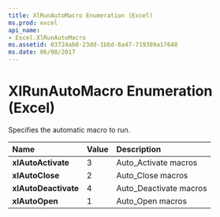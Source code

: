 ```yaml
---
title: XlRunAutoMacro Enumeration (Excel)
ms.prod: excel
api_name:
- Excel.XlRunAutoMacro
ms.assetid: 03724ab8-23dd-1bbd-6a47-719309a17648
ms.date: 06/08/2017
---
```



# XlRunAutoMacro Enumeration (Excel)

Specifies the automatic macro to run.



|**Name**|**Value**|**Description**|
|:-----|:-----|:-----|
| **xlAutoActivate**|3|Auto_Activate macros|
| **xlAutoClose**|2|Auto_Close macros|
| **xlAutoDeactivate**|4|Auto_Deactivate macros|
| **xlAutoOpen**|1|Auto_Open macros|

